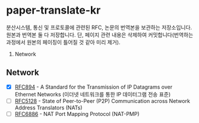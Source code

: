 # paper-translate-kr
분산시스템, 통신 및 프로토콜에 관련된 RFC, 논문의 번역본을 보관하는 저장소입니다. <br>
원본과 번역본 둘 다 저장합니다. 단, 페이지 관련 내용은 삭제하여 커밋합니다(번역하는 과정에서 원본의 페이징이 틀어질 것 같아 미리 제거).

1. Network

## Network
- [x] [RFC894](https://github.com/protocol-diver/rfc-translate-kr/blob/main/kr/rfc894.txt) - A Standard for the Transmission of IP Datagrams over Ethernet Networks (이더넷 네트워크를 통한 IP 데이터그램 전송 표준)
- [ ] [RFC5128](https://github.com/protocol-diver/rfc-translate-kr/blob/main/kr/rfc5128.txt) - State of Peer-to-Peer (P2P) Communication across Network Address Translators (NATs)
- [ ] [RFC6886](https://github.com/protocol-diver/rfc-translate-kr/blob/main/kr/rfc6886.txt) - NAT Port Mapping Protocol (NAT-PMP)
